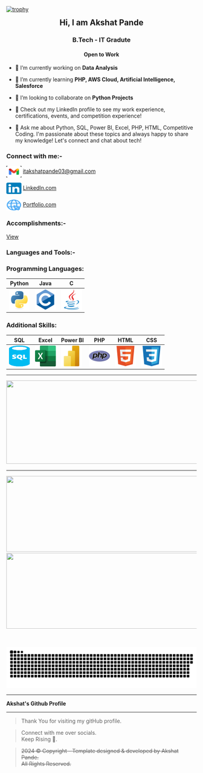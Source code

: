 <!-- [![trophy](https://github-profile-trophy.vercel.app/?username=akshupande&title=Stars,Followers,Commits,Repositories,MultipleLang,PullRequest&theme=onedark)](https://github.com/ryo-ma/github-profile-trophy)
-->
[![trophy](https://github-profile-trophy.vercel.app/?username=akshupande&title=Commits&theme=onedark)](https://github.com/ryo-ma/github-profile-trophy)

<div>
<h2 align="center" style="margin: 0;">Hi, I am Akshat Pande</h2>
<h3 align="center">B.Tech - IT Gradute</h3>
<h4 align="center">Open to Work</h4>

- 🔭 I’m currently working on **Data Analysis**

- 🌱 I’m currently learning **PHP, AWS Cloud, Artificial Intelligence, Salesforce**

- 👯 I’m looking to collaborate on **Python Projects**

- 👀 Check out my LinkedIn profile to see my work experience, certifications, events, and competition experience! 

- 💬 Ask me about Python, SQL, Power BI, Excel, PHP, HTML, Competitive Coding. I'm passionate about these topics and always happy to share my knowledge! Let's connect and chat about tech!

<h3 align="left">Connect with me:-</h3>
<p align="left"> 
<a href= "mailto:itakshatpande03@gmail.com"><img align="center" src="assets/gmail.png" alt="akshupande" height="30" width="40" /></a> <a href="mailto:itakshatpande03@gmail.com">itakshatpande03@gmail.com</a>

<a href= "https://www.linkedin.com/in/akshu-pande"><img align="center" src="assets/linkedin.png" alt="akshupande" height="30" width="40" /></a> [LinkedIn.com](https://www.linkedin.com/in/akshu-pande)
</p>

<a href= "https://sites.google.com/view/akshatpande/home"><img align="center" src="assets/portfolio.png" alt="akshupande" height="30" width="40" /></a> [Portfolio.com](https://sites.google.com/view/akshatpande/home)
</p>

<p><h3 align="left">Accomplishments:-</h3> <a href="https://drive.google.com/drive/folders/1hed-wqC5BGn4MzRhORxLhYm1N3XmGQud?usp=drive_link" target="_blank">View</a></p>

<h3 align="left">Languages and Tools:-</h3>

<div>

### Programming Languages:

| Python | Java | C |
|----------|----------|----------|
|  <img src="https://github.com/devicons/devicon/blob/master/icons/python/python-original.svg" title="Python"  alt="Python" width="55" height="55"/> |  <img src="https://github.com/devicons/devicon/blob/master/icons/c/c-original.svg" title="C"  alt="C" width="55" height="55"/> |  <img src="https://github.com/devicons/devicon/blob/master/icons/java/java-original.svg" title="Java" alt="Java" width="55" height="55"/> |

### Additional Skills:

| SQL | Excel | Power BI | PHP | HTML | CSS |
|----------|----------|----------|----------|----------|----------| 
|<img src="assets/sql.png" title="SQL" alt="SQL" width="55" height="55"/>|<img src="assets/excel.jpg" title="Excel" alt="Excel" width="55" height="55"/>|<img src="assets/power-bi.jpg" title="Power BI" alt="Power BI" width="55" height="55"/>|<img src="https://github.com/devicons/devicon/blob/master/icons/php/php-original.svg" title="PHP" alt="PHP" width="55" height="55"/>|<img src="https://github.com/devicons/devicon/blob/master/icons/html5/html5-original.svg" title="HTML" alt="HTML" width="55" height="55"/>|<img src="https://github.com/devicons/devicon/blob/master/icons/css3/css3-original.svg" title="CSS" alt="CSS" width="55" height="55"/>|


---

  
<p align="center">
  <img width="800" height="220" src="https://streak-stats.demolab.com?user=akshupande&theme=highcontrast&hide_border=true&border_radius=5&card_width=800">
</p>


---




<p align="center">
  <img width="600" height="200" src="https://github-readme-stats.vercel.app/api?username=akshupande&show_icons=true&theme=vision-friendly-dark">
  <img width="600" height="200" src="https://github-readme-stats.vercel.app/api/top-langs/?username=akshupande&size_weight=0.0005&count_weight=0.3&layout=compact&theme=vision-friendly-dark">
</p>
 


<div id="header" align="center">
  <img src="https://komarev.com/ghpvc/?username=akshupande&style=for-the-badge&color=orange" alt=""/>
</div>

<p align="center">
 <img width="1000" src="assets/github-snake.svg" alt="snake"/>
</p>

---

**Akshat's Github Profile**

---

> Thank You for visiting my gitHub profile.</br>

> Connect with me over socials.</br>
> Keep Rising 🚀. 

> ~~2024 © Copyright - Template designed & developed by Akshat Pande.~~ </br>
> ~~All Rights Reserved.~~
